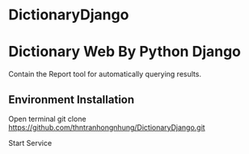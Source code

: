 # DictionaryDjango

Dictionary Web By Python Django
===================
Contain the Report tool for automatically querying results.

Environment Installation 
-------------------
Open terminal
    git clone https://github.com/thntranhongnhung/DictionaryDjango.git
    

Start Service